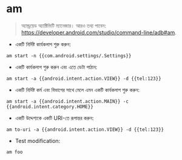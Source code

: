 # am

> অ্যান্ড্রয়েড অ্যাক্টিভিটি ম্যানেজার।
> আরও তথ্য পাবেন: <https://developer.android.com/studio/command-line/adb#am>.

- একটি নির্দিষ্ট কার্যকলাপ শুরু করুন:

`am start -n {{com.android.settings/.Settings}}`

- একটি কার্যকলাপ শুরু করুন এবং এতে ডেটা পাঠান:

`am start -a {{android.intent.action.VIEW}} -d {{tel:123}}`

- একটি নির্দিষ্ট কর্ম এবং বিভাগের সাথে মেলে এমন একটি কার্যকলাপ শুরু করুন:

`am start -a {{android.intent.action.MAIN}} -c {{android.intent.category.HOME}}`

- একটি উদ্দেশ্যকে একটি URI-তে রূপান্তর করুন:

`am to-uri -a {{android.intent.action.VIEW}} -d {{tel:123}}`

- Test modification:

`am foo`
